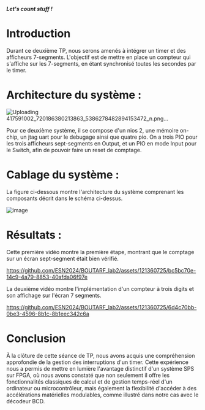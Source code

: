 ***Let's count stuff !***

# Introduction
Durant ce deuxième TP, nous serons amenés à intégrer un timer et des afficheurs 7-segments. L'objectif est de mettre en place un compteur qui s'affiche sur les 7-segments, en étant synchronisé toutes les secondes par le timer.

# Architecture du système :

![Uploading 417591002_720186380213863_5386278482894153472_n.png…]()

Pour ce deuxième système, il se compose d'un nios 2, une mémoire on-chip, un jtag uart pour le debugage ainsi que quatre pio. On a trois PIO pour les trois afficheurs sept-segments en Output, et un PIO en mode Input pour le Switch, afin de pouvoir faire un reset de comptage.

# Cablage du système :
La figure ci-dessous montre l'architecture du système comprenant les composants décrit dans le schéma ci-dessus. 

![image](https://github.com/ESN2024/BOUTARF_lab2/assets/121360725/08e67d84-204f-4ec0-aded-26ec57d27c30)

# Résultats :
Cette première vidéo montre la première étape, montrant que le comptage sur un écran sept-segment était bien vérifié.

https://github.com/ESN2024/BOUTARF_lab2/assets/121360725/bc5bc70e-14c9-4a79-8853-40afda06f97e

La deuxième vidéo montre l'implémentation d'un compteur à trois digits et son affichage sur l'écran 7 segments.

https://github.com/ESN2024/BOUTARF_lab2/assets/121360725/6d4c70bb-0be3-4596-8b1c-8b1eec342c6a

# Conclusion
À la clôture de cette séance de TP, nous avons acquis une compréhension approfondie de la gestion des interruptions d'un timer. Cette expérience nous a permis de mettre en lumière l'avantage distinctif d'un système SPS sur FPGA, où nous avons constaté que non seulement il offre les fonctionnalités classiques de calcul et de gestion temps-réel d'un ordinateur ou microcontrôleur, mais également la flexibilité d'accéder à des accélérations matérielles modulables, comme illustré dans notre cas avec le décodeur BCD. 
